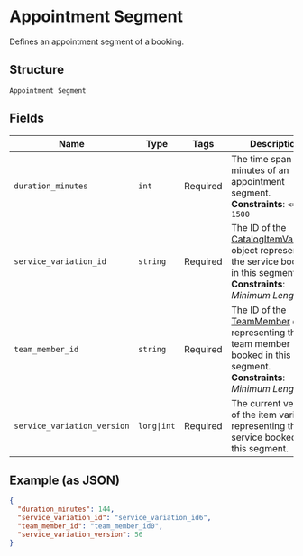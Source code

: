 
# Appointment Segment

Defines an appointment segment of a booking.

## Structure

`Appointment Segment`

## Fields

| Name | Type | Tags | Description |
|  --- | --- | --- | --- |
| `duration_minutes` | `int` | Required | The time span in minutes of an appointment segment.<br>**Constraints**: `<= 1500` |
| `service_variation_id` | `string` | Required | The ID of the [CatalogItemVariation](/doc/models/catalog-item-variation.md) object representing the service booked in this segment.<br>**Constraints**: *Minimum Length*: `1` |
| `team_member_id` | `string` | Required | The ID of the [TeamMember](/doc/models/team-member.md) object representing the team member booked in this segment.<br>**Constraints**: *Minimum Length*: `1` |
| `service_variation_version` | `long\|int` | Required | The current version of the item variation representing the service booked in this segment. |

## Example (as JSON)

```json
{
  "duration_minutes": 144,
  "service_variation_id": "service_variation_id6",
  "team_member_id": "team_member_id0",
  "service_variation_version": 56
}
```

